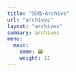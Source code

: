 ```yaml
---
title: "归档·Archive"
url: "archives"
layout: "archives"
summary: archives
menu:
  main:
    name: 🗃️
    weight: 11
---
```

